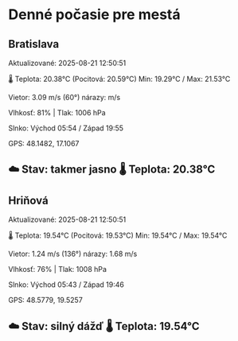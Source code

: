 ﻿# Denné počasie pre mestá

## Bratislava
Aktualizované: 2025-08-21 12:50:51

🌡️ Teplota: 20.38°C 
(Pocitová: 20.59°C)
Min: 19.29°C / Max: 21.53°C

Vietor: 3.09 m/s    (60°) 
nárazy:  m/s

Vlhkosť: 81% | Tlak: 1006 hPa

Slnko: Východ 05:54 / Západ 19:55

GPS: 48.1482, 17.1067

☁️ Stav: takmer jasno        🌡️ Teplota: 20.38°C
---

## Hriňová
Aktualizované: 2025-08-21 12:50:51

🌡️ Teplota: 19.54°C 
(Pocitová: 19.53°C)
Min: 19.54°C / Max: 19.54°C

Vietor: 1.24 m/s (136°)
nárazy: 1.68 m/s

Vlhkosť: 76% | Tlak: 1008 hPa

Slnko: Východ 05:43 / Západ 19:46

GPS: 48.5779, 19.5257

☁️ Stav: silný dážď        🌡️ Teplota: 19.54°C
---
